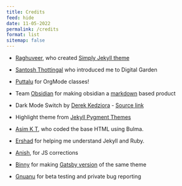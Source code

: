 ```yaml
---
title: Credits
feed: hide
date: 11-05-2022
permalink: /credits
format: list
sitemap: false
---
```


-   [Raghuveer](https://github.com/rgvr), who created [Simply Jekyll theme](https://github.com/rgvr/simply-jekyll)
-   [Santosh Thottingal](https://github.com/santhoshtr) who introduced me to Digital Garden
-   [Puttalu](https://github.com/aashiks) for OrgMode classes!
-   Team [Obsidian](https://obsidian.md/) for making obsidian a [markdown](https://daringfireball.net/projects/markdown/) based product
-   Dark Mode Switch by [Derek Kedziora](https://github.com/derekkedziora) - [Source link](https://github.com/derekkedziora/jekyll-demo/blob/master/scripts/mode-switcher.js)
-   Highlight theme from [Jekyll Pygment Themes](https://github.com/jwarby/jekyll-pygments-themes)


- [Asim K T](https://github.com/asimkt), who coded the base HTML using Bulma. 
- [Ershad](https://github.com/ershad) for helping me understand Jekyll and Ruby. 
- [Anish](https://github.com/anishsheela), for JS corrections
- [Binny](https://github.com/binnyva) for making [Gatsby version](https://github.com/binnyva/gatsby-garden) of the same theme
- [Gnuanu](https://github.com/gnuanu) for beta testing and private bug reporting